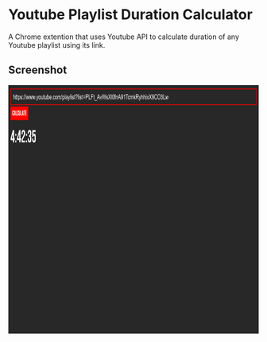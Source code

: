 # Youtube Playlist Duration Calculator

A Chrome extention that uses Youtube API to calculate duration of any Youtube playlist using its link.

## Screenshot

<img src="screenshot.png" height="500"/>
